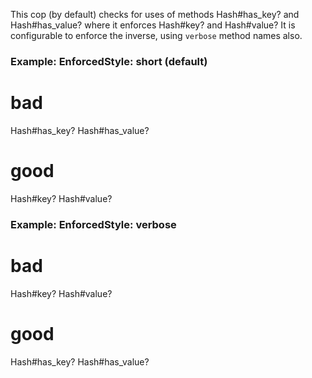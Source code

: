 This cop (by default) checks for uses of methods Hash#has_key? and
Hash#has_value? where it enforces Hash#key? and Hash#value?
It is configurable to enforce the inverse, using `verbose` method
names also.

### Example: EnforcedStyle: short (default)
 # bad
 Hash#has_key?
 Hash#has_value?

 # good
 Hash#key?
 Hash#value?

### Example: EnforcedStyle: verbose
 # bad
 Hash#key?
 Hash#value?

 # good
 Hash#has_key?
 Hash#has_value?